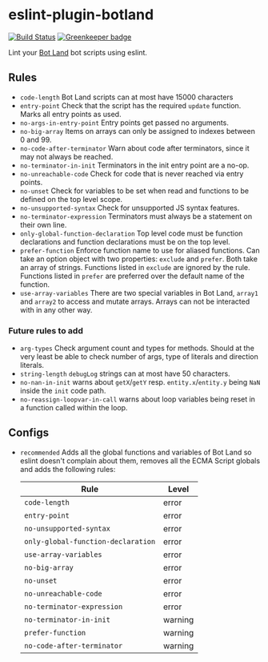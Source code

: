 # eslint-plugin-botland

[![Build Status](https://travis-ci.com/freaktechnik/eslint-plugin-botland.svg?branch=master)](https://travis-ci.com/freaktechnik/eslint-plugin-botland) [![Greenkeeper badge](https://badges.greenkeeper.io/freaktechnik/eslint-plugin-botland.svg)](https://greenkeeper.io/)

Lint your [Bot Land](https://bot.land) bot scripts using eslint.

## Rules

- `code-length`
  Bot Land scripts can at most have 15000 characters
- `entry-point`
  Check that the script has the required `update` function. Marks all entry points as used.
- `no-args-in-entry-point`
  Entry points get passed no arguments.
- `no-big-array`
  Items on arrays can only be assigned to indexes between 0 and 99.
- `no-code-after-terminator`
  Warn about code after terminators, since it may not always be reached.
- `no-terminator-in-init`
  Terminators in the init entry point are a no-op.
- `no-unreachable-code`
  Check for code that is never reached via entry points.
- `no-unset`
  Check for variables to be set when read and functions to be defined on the top level scope.
- `no-unsupported-syntax`
  Check for unsupported JS syntax features.
- `no-terminator-expression`
  Terminators must always be a statement on their own line.
- `only-global-function-declaration`
  Top level code must be function declarations and function declarations must be on the top level.
- `prefer-function`
  Enforce function name to use for aliased functions. Can take an option object with two properties: `exclude` and `prefer`. Both take an array of strings. Functions listed in `exclude` are ignored by the rule. Functions listed in `prefer` are preferred over the default name of the function.
- `use-array-variables`
  There are two special variables in Bot Land, `array1` and `array2` to access and mutate arrays. Arrays can not be interacted with in any other way.

### Future rules to add

- `arg-types` Check argument count and types for methods. Should at the very least
  be able to check number of args, type of literals and direction literals.
- `string-length` `debugLog` strings can at most have 50 characters.
- `no-nan-in-init` warns about `getX`/`getY` resp. `entity.x`/`entity.y` being `NaN` inside the `init` code path.
- `no-reassign-loopvar-in-call` warns about loop variables being reset in a function called within the loop.

## Configs

- `recommended`
  Adds all the global functions and variables of Bot Land so eslint doesn't complain
  about them, removes all the ECMA Script globals and adds the following rules:

  | Rule                               | Level   |
  |------------------------------------|---------|
  | `code-length`                      | error   |
  | `entry-point`                      | error   |
  | `no-unsupported-syntax`            | error   |
  | `only-global-function-declaration` | error   |
  | `use-array-variables`              | error   |
  | `no-big-array`                     | error   |
  | `no-unset`                         | error   |
  | `no-unreachable-code`              | error   |
  | `no-terminator-expression`         | error   |
  | `no-terminator-in-init`            | warning |
  | `prefer-function`                  | warning |
  | `no-code-after-terminator`         | warning |
